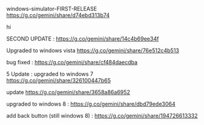 windows-simulator-FIRST-RELEASE
https://g.co/gemini/share/d74ebd313b74

hi

SECOND UPDATE : https://g.co/gemini/share/14c4b69ee34f

Upgraded to windows vista https://g.co/gemini/share/76e512c4b513

bug fixed : https://g.co/gemini/share/cf484daecdba

5 Update :  upgraded to windows 7 https://g.co/gemini/share/326100447b65

update https://g.co/gemini/share/3658a86a6952

upgraded to windows 8 : https://g.co/gemini/share/dbd79ede3064

add back button (still windows 8) : https://g.co/gemini/share/194726613332
